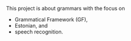 This project is about grammars with the focus on

  * Grammatical Framework (GF),
  * Estonian, and
  * speech recognition.
